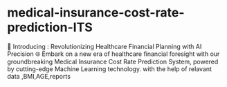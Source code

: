 # medical-insurance-cost-rate-prediction-ITS
🎉 Introducing : Revolutionizing Healthcare Financial Planning with AI Precision 🌐  Embark on a new era of healthcare financial foresight with our groundbreaking Medical Insurance Cost Rate Prediction System, powered by cutting-edge Machine Learning technology. with the help of relavant data ,BMI,AGE,reports
